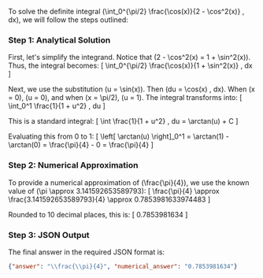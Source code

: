 To solve the definite integral \(\int_0^{\pi/2} \frac{\cos(x)}{2 - \cos^2(x)} \, dx\), we will follow the steps outlined:

### Step 1: Analytical Solution

First, let's simplify the integrand. Notice that \(2 - \cos^2(x) = 1 + \sin^2(x)\). Thus, the integral becomes:
\[
\int_0^{\pi/2} \frac{\cos(x)}{1 + \sin^2(x)} \, dx
\]

Next, we use the substitution \(u = \sin(x)\). Then \(du = \cos(x) \, dx\). When \(x = 0\), \(u = 0\), and when \(x = \pi/2\), \(u = 1\). The integral transforms into:
\[
\int_0^1 \frac{1}{1 + u^2} \, du
\]

This is a standard integral:
\[
\int \frac{1}{1 + u^2} \, du = \arctan(u) + C
\]

Evaluating this from 0 to 1:
\[
\left[ \arctan(u) \right]_0^1 = \arctan(1) - \arctan(0) = \frac{\pi}{4} - 0 = \frac{\pi}{4}
\]

### Step 2: Numerical Approximation

To provide a numerical approximation of \(\frac{\pi}{4}\), we use the known value of \(\pi \approx 3.141592653589793\):
\[
\frac{\pi}{4} \approx \frac{3.141592653589793}{4} \approx 0.7853981633974483
\]

Rounded to 10 decimal places, this is:
\[
0.7853981634
\]

### Step 3: JSON Output

The final answer in the required JSON format is:
```json
{"answer": "\\frac{\\pi}{4}", "numerical_answer": "0.7853981634"}
```